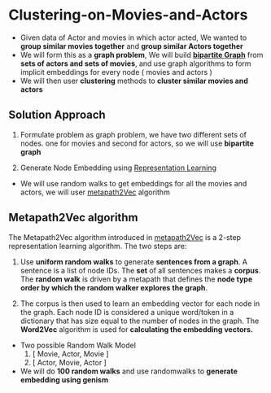 # Clustering-on-Movies-and-Actors

* Given data of Actor and movies in which actor acted, We wanted to **group similar movies together** and **group similar Actors together**
* We will form this as a **graph problem**, We will build **[bipartite Graph](https://en.wikipedia.org/wiki/Bipartite_graph)** from **sets of actors and sets of movies**, and use graph algorithms to form implicit embeddings  for every node ( movies and actors )
* We will then user **clustering** methods to **cluster similar movies and actors**


## Solution Approach

1.  Formulate problem as graph problem, we have two different sets of nodes. one for movies and second for actors, so we will use **bipartite graph**

2. Generate Node Embedding using [Representation Learning](https://stellargraph.readthedocs.io/en/stable/demos/embeddings/metapath2vec-embeddings.html?highlight=UniformRandomMetaPathWalk)

 * We will use  random walks to get embeddings for all the movies and actors, we will user [metapath2Vec](https://ericdongyx.github.io/papers/KDD17-dong-chawla-swami-metapath2vec.pdf) algorithm
 ## Metapath2Vec algorithm
 The Metapath2Vec algorithm introduced in  [metapath2Vec](https://ericdongyx.github.io/papers/KDD17-dong-chawla-swami-metapath2vec.pdf)  is a 2-step representation learning algorithm. The two steps are:

 1. Use **uniform random walks**  to generate **sentences from a graph**. A sentence is a list of node IDs. The **set** of all sentences makes a **corpus**. The **random walk** is driven by a metapath that defines the **node type order by which the random walker explores the graph**.

 2. The corpus is then used to learn an embedding vector for each node in the graph. Each node ID is considered a unique word/token in a dictionary that has size equal to the number of nodes in the graph. The **Word2Vec** algorithm is used for **calculating the embedding vectors.**
 * Two possible Random Walk Model 
     1. [ Movie, Actor, Movie ]
     2. [ Actor, Movie, Actor ]
 * We will do **100 random walks** and use randomwalks to **generate embedding using genism** 
